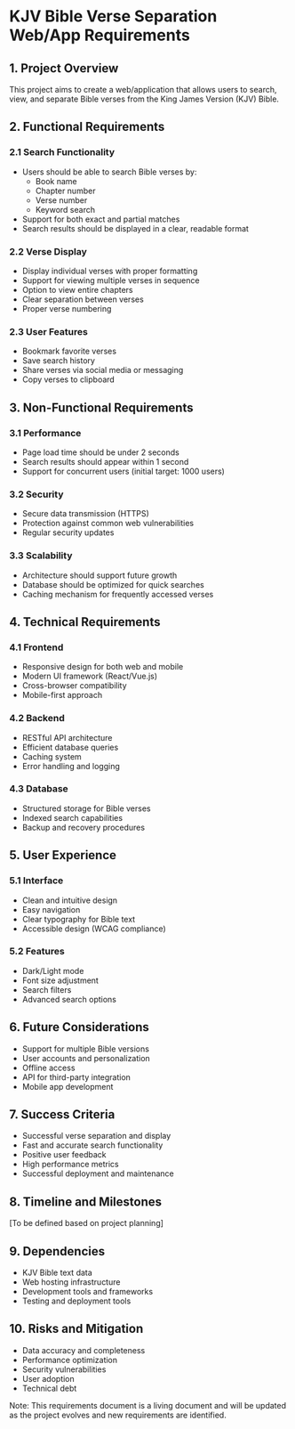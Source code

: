 # KJV Bible Verse Separation Web/App Requirements

## 1. Project Overview
This project aims to create a web/application that allows users to search, view, and separate Bible verses from the King James Version (KJV) Bible.

## 2. Functional Requirements

### 2.1 Search Functionality
- Users should be able to search Bible verses by:
  - Book name
  - Chapter number
  - Verse number
  - Keyword search
- Support for both exact and partial matches
- Search results should be displayed in a clear, readable format

### 2.2 Verse Display
- Display individual verses with proper formatting
- Support for viewing multiple verses in sequence
- Option to view entire chapters
- Clear separation between verses
- Proper verse numbering

### 2.3 User Features
- Bookmark favorite verses
- Save search history
- Share verses via social media or messaging
- Copy verses to clipboard

## 3. Non-Functional Requirements

### 3.1 Performance
- Page load time should be under 2 seconds
- Search results should appear within 1 second
- Support for concurrent users (initial target: 1000 users)

### 3.2 Security
- Secure data transmission (HTTPS)
- Protection against common web vulnerabilities
- Regular security updates

### 3.3 Scalability
- Architecture should support future growth
- Database should be optimized for quick searches
- Caching mechanism for frequently accessed verses

## 4. Technical Requirements

### 4.1 Frontend
- Responsive design for both web and mobile
- Modern UI framework (React/Vue.js)
- Cross-browser compatibility
- Mobile-first approach

### 4.2 Backend
- RESTful API architecture
- Efficient database queries
- Caching system
- Error handling and logging

### 4.3 Database
- Structured storage for Bible verses
- Indexed search capabilities
- Backup and recovery procedures

## 5. User Experience

### 5.1 Interface
- Clean and intuitive design
- Easy navigation
- Clear typography for Bible text
- Accessible design (WCAG compliance)

### 5.2 Features
- Dark/Light mode
- Font size adjustment
- Search filters
- Advanced search options

## 6. Future Considerations
- Support for multiple Bible versions
- User accounts and personalization
- Offline access
- API for third-party integration
- Mobile app development

## 7. Success Criteria
- Successful verse separation and display
- Fast and accurate search functionality
- Positive user feedback
- High performance metrics
- Successful deployment and maintenance

## 8. Timeline and Milestones
[To be defined based on project planning]

## 9. Dependencies
- KJV Bible text data
- Web hosting infrastructure
- Development tools and frameworks
- Testing and deployment tools

## 10. Risks and Mitigation
- Data accuracy and completeness
- Performance optimization
- Security vulnerabilities
- User adoption
- Technical debt

Note: This requirements document is a living document and will be updated as the project evolves and new requirements are identified. 